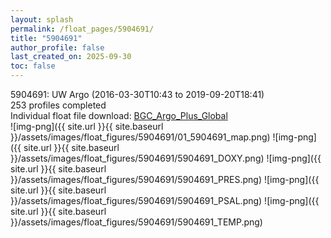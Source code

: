 ```yaml
---
layout: splash
permalink: /float_pages/5904691/
title: "5904691"
author_profile: false
last_created_on: 2025-09-30
toc: false
---
```

 
5904691: UW Argo (2016-03-30T10:43 to 2019-09-20T18:41)\
253 profiles completed\
Individual float file download: [BGC_Argo_Plus_Global](https://ftp.soest.hawaii.edu/bgc_argo_plus/Individual_Floats/outliers_removed/5904691_Sprof_processed.nc)\
![img-png]({{ site.url }}{{ site.baseurl }}/assets/images/float_figures/5904691/01_5904691_map.png)
![img-png]({{ site.url }}{{ site.baseurl }}/assets/images/float_figures/5904691/5904691_DOXY.png)
![img-png]({{ site.url }}{{ site.baseurl }}/assets/images/float_figures/5904691/5904691_PRES.png)
![img-png]({{ site.url }}{{ site.baseurl }}/assets/images/float_figures/5904691/5904691_PSAL.png)
![img-png]({{ site.url }}{{ site.baseurl }}/assets/images/float_figures/5904691/5904691_TEMP.png)
